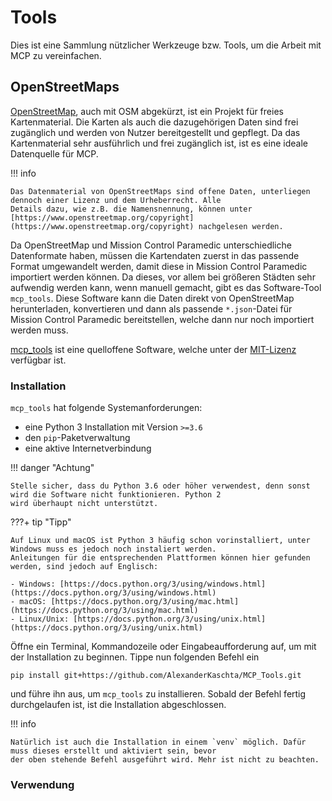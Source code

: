 # Tools

Dies ist eine Sammlung nützlicher Werkzeuge bzw. Tools, um die Arbeit mit MCP zu vereinfachen.

## OpenStreetMaps

[OpenStreetMap](https://www.openstreetmap.org/), auch mit OSM abgekürzt, ist ein Projekt für freies Kartenmaterial. Die Karten als auch die dazugehörigen
Daten sind frei zugänglich und werden von Nutzer bereitgestellt und gepflegt. Da das Kartenmaterial sehr ausführlich und
frei zugänglich ist, ist es eine ideale Datenquelle für MCP.

!!! info

    Das Datenmaterial von OpenStreetMaps sind offene Daten, unterliegen dennoch einer Lizenz und dem Urheberrecht. Alle
    Details dazu, wie z.B. die Namensnennung, können unter 
    [https://www.openstreetmap.org/copyright](https://www.openstreetmap.org/copyright) nachgelesen werden.

Da OpenStreetMap und Mission Control Paramedic unterschiedliche Datenformate haben, müssen die Kartendaten zuerst in das
passende Format umgewandelt werden, damit diese in Mission Control Paramedic importiert werden können. Da dieses, vor 
allem bei größeren Städten sehr aufwendig werden kann, wenn manuell gemacht, gibt es das Software-Tool `mcp_tools`. 
Diese Software kann die Daten direkt von OpenStreetMap herunterladen, konvertieren und dann als passende `*.json`-Datei
für Mission Control Paramedic bereitstellen, welche dann nur noch importiert werden muss.

[mcp_tools](https://github.com/AlexanderKaschta/MCP_Tools) ist eine quelloffene Software, welche unter der 
[MIT-Lizenz](https://github.com/AlexanderKaschta/MCP_Tools/blob/main/LICENSE) verfügbar ist.

### Installation

`mcp_tools` hat folgende Systemanforderungen:

- eine Python 3 Installation mit Version `>=3.6`
- den `pip`-Paketverwaltung
- eine aktive Internetverbindung

!!! danger "Achtung"

    Stelle sicher, dass du Python 3.6 oder höher verwendest, denn sonst wird die Software nicht funktionieren. Python 2
    wird überhaupt nicht unterstützt.


???+ tip "Tipp"
    
    Auf Linux und macOS ist Python 3 häufig schon vorinstalliert, unter Windows muss es jedoch noch instaliert werden.
    Anleitungen für die entsprechenden Plattformen können hier gefunden werden, sind jedoch auf Englisch:

    - Windows: [https://docs.python.org/3/using/windows.html](https://docs.python.org/3/using/windows.html)
    - macOS: [https://docs.python.org/3/using/mac.html](https://docs.python.org/3/using/mac.html)
    - Linux/Unix: [https://docs.python.org/3/using/unix.html](https://docs.python.org/3/using/unix.html)

Öffne ein Terminal, Kommandozeile oder Eingabeaufforderung auf, um mit der Installation zu beginnen.
Tippe nun folgenden Befehl ein

```shell
pip install git+https://github.com/AlexanderKaschta/MCP_Tools.git
```

und führe ihn aus, um `mcp_tools` zu installieren. Sobald der Befehl fertig durchgelaufen ist, ist die Installation 
abgeschlossen.

!!! info
    
    Natürlich ist auch die Installation in einem `venv` möglich. Dafür muss dieses erstellt und aktiviert sein, bevor
    der oben stehende Befehl ausgeführt wird. Mehr ist nicht zu beachten.

### Verwendung